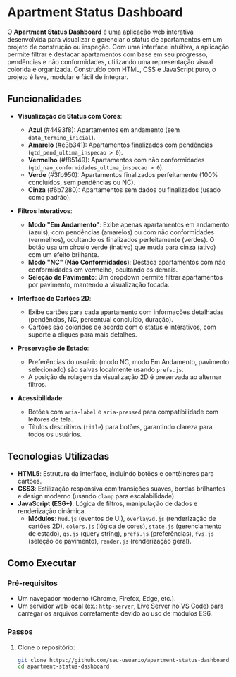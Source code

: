 # Apartment Status Dashboard


O **Apartment Status Dashboard** é uma aplicação web interativa desenvolvida para visualizar e gerenciar o status de apartamentos em um projeto de construção ou inspeção. Com uma interface intuitiva, a aplicação permite filtrar e destacar apartamentos com base em seu progresso, pendências e não conformidades, utilizando uma representação visual colorida e organizada. Construído com HTML, CSS e JavaScript puro, o projeto é leve, modular e fácil de integrar.

## Funcionalidades

- **Visualização de Status com Cores**:
  - **Azul** (#4493f8): Apartamentos em andamento (sem `data_termino_inicial`).
  - **Amarelo** (#e3b341): Apartamentos finalizados com pendências (`qtd_pend_ultima_inspecao > 0`).
  - **Vermelho** (#f85149): Apartamentos com não conformidades (`qtd_nao_conformidades_ultima_inspecao > 0`).
  - **Verde** (#3fb950): Apartamentos finalizados perfeitamente (100% concluídos, sem pendências ou NC).
  - **Cinza** (#6b7280): Apartamentos sem dados ou finalizados (usado como padrão).

- **Filtros Interativos**:
  - **Modo "Em Andamento"**: Exibe apenas apartamentos em andamento (azuis), com pendências (amarelos) ou com não conformidades (vermelhos), ocultando os finalizados perfeitamente (verdes). O botão usa um círculo verde (inativo) que muda para cinza (ativo) com um efeito brilhante.
  - **Modo "NC" (Não Conformidades)**: Destaca apartamentos com não conformidades em vermelho, ocultando os demais.
  - **Seleção de Pavimento**: Um dropdown permite filtrar apartamentos por pavimento, mantendo a visualização focada.

- **Interface de Cartões 2D**:
  - Exibe cartões para cada apartamento com informações detalhadas (pendências, NC, percentual concluído, duração).
  - Cartões são coloridos de acordo com o status e interativos, com suporte a cliques para mais detalhes.

- **Preservação de Estado**:
  - Preferências do usuário (modo NC, modo Em Andamento, pavimento selecionado) são salvas localmente usando `prefs.js`.
  - A posição de rolagem da visualização 2D é preservada ao alternar filtros.

- **Acessibilidade**:
  - Botões com `aria-label` e `aria-pressed` para compatibilidade com leitores de tela.
  - Títulos descritivos (`title`) para botões, garantindo clareza para todos os usuários.

## Tecnologias Utilizadas

- **HTML5**: Estrutura da interface, incluindo botões e contêineres para cartões.
- **CSS3**: Estilização responsiva com transições suaves, bordas brilhantes e design moderno (usando `clamp` para escalabilidade).
- **JavaScript (ES6+)**: Lógica de filtros, manipulação de dados e renderização dinâmica.
  - **Módulos**: `hud.js` (eventos de UI), `overlay2d.js` (renderização de cartões 2D), `colors.js` (lógica de cores), `state.js` (gerenciamento de estado), `qs.js` (query string), `prefs.js` (preferências), `fvs.js` (seleção de pavimento), `render.js` (renderização geral).

## Como Executar

### Pré-requisitos
- Um navegador moderno (Chrome, Firefox, Edge, etc.).
- Um servidor web local (ex.: `http-server`, Live Server no VS Code) para carregar os arquivos corretamente devido ao uso de módulos ES6.

### Passos
1. Clone o repositório:
   ```bash
   git clone https://github.com/seu-usuario/apartment-status-dashboard.git
   cd apartment-status-dashboard
